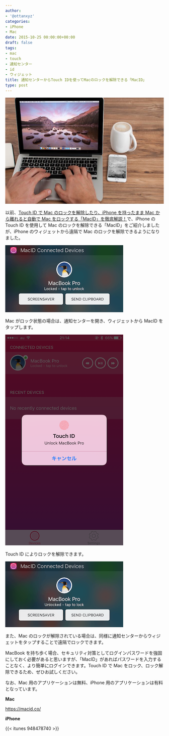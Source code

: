 ```yaml
---
author:
- '@ottanxyz'
categories:
- iPhone
- Mac
date: 2015-10-25 00:00:00+00:00
draft: false
tags:
- mac
- touch
- 通知センター
- id
- ウィジェット
title: 通知センターからTouch IDを使ってMacのロックを解除できる「MacID」
type: post
---
```


![](151025-562cc94af0fe3.jpg)

以前、[Touch ID で Mac のロックを解除したり、iPhone を持ったまま Mac から離れると自動で Mac をロックする「MacID」を徹底解説！](/posts/2015/04/touch-id-maced-1067/)で、iPhone の Touch ID を使用して Mac のロックを解除できる「MacID」をご紹介しましたが、iPhone のウィジェットから遠隔で Mac のロックを解除できるようになりました。

![](151025-562cc94c13cde-1.png)

Mac がロック状態の場合は、通知センターを開き、ウィジェットから MacID をタップします。

![](151025-562cc94d9d048-1.png)

Touch ID によりロックを解除できます。

![](151025-562cc94ebe393-1.png)

また、Mac のロックが解除されている場合は、同様に通知センターからウィジェットをタップすることで遠隔でロックできます。

MacBook を持ち歩く場合、セキュリティ対策としてログインパスワードを強固にしておく必要があると思いますが、「MacID」があればパスワードを入力することなく、より簡単にログインできます。Touch ID で Mac をロック、ロック解除できるため、ぜひお試しください。

なお、Mac 用のアプリケーションは無料、iPhone 用のアプリケーションは有料となっています。

**Mac**

https://macid.co/

**iPhone**

{{< itunes 948478740 >}}